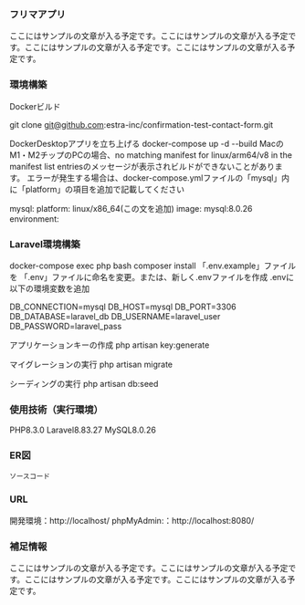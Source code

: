 ### フリマアプリ

ここにはサンプルの文章が入る予定です。ここにはサンプルの文章が入る予定です。ここにはサンプルの文章が入る予定です。ここにはサンプルの文章が入る予定です。

### 環境構築
Dockerビルド

git clone git@github.com:estra-inc/confirmation-test-contact-form.git

DockerDesktopアプリを立ち上げる
docker-compose up -d --build
MacのM1・M2チップのPCの場合、no matching manifest for linux/arm64/v8 in the manifest list entriesのメッセージが表示されビルドができないことがあります。 エラーが発生する場合は、docker-compose.ymlファイルの「mysql」内に「platform」の項目を追加で記載してください

mysql:
    platform: linux/x86_64(この文を追加)
    image: mysql:8.0.26
    environment:

### Laravel環境構築

docker-compose exec php bash
composer install
「.env.example」ファイルを 「.env」ファイルに命名を変更。または、新しく.envファイルを作成
.envに以下の環境変数を追加

DB_CONNECTION=mysql
DB_HOST=mysql
DB_PORT=3306
DB_DATABASE=laravel_db
DB_USERNAME=laravel_user
DB_PASSWORD=laravel_pass

アプリケーションキーの作成
php artisan key:generate

マイグレーションの実行
php artisan migrate

シーディングの実行
php artisan db:seed

### 使用技術（実行環境）

PHP8.3.0
Laravel8.83.27
MySQL8.0.26

### ER図

```
ソースコード
```

### URL

開発環境：http://localhost/
phpMyAdmin:：http://localhost:8080/

### 補足情報

ここにはサンプルの文章が入る予定です。ここにはサンプルの文章が入る予定です。ここにはサンプルの文章が入る予定です。ここにはサンプルの文章が入る予定です。
